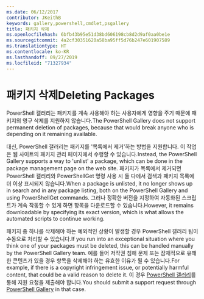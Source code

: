 ```yaml
---
ms.date: 06/12/2017
contributor: JKeithB
keywords: gallery,powershell,cmdlet,psgallery
title: 패키지 삭제
ms.openlocfilehash: 6bfb43b95e51d38bd606198cb8d2d9af0aa0be1e
ms.sourcegitcommit: 4a2cf30351620a58ba95ff5d76b247e601907589
ms.translationtype: HT
ms.contentlocale: ko-KR
ms.lasthandoff: 09/27/2019
ms.locfileid: "71327934"
---
```

# <a name="deleting-packages"></a><span data-ttu-id="acd45-103">패키지 삭제</span><span class="sxs-lookup"><span data-stu-id="acd45-103">Deleting Packages</span></span>

<span data-ttu-id="acd45-104">PowerShell 갤러리는 패키지를 계속 사용해야 하는 사용자에게 영향을 주기 때문에 패키지의 영구 삭제를 지원하지 않습니다.</span><span class="sxs-lookup"><span data-stu-id="acd45-104">The PowerShell Gallery does not support permanent deletion of packages, because that would break anyone who is depending on it remaining available.</span></span>

<span data-ttu-id="acd45-105">대신, PowerShell 갤러리는 패키지를 '목록에서 제거'하는 방법을 지원합니다. 이 작업은 웹 사이트의 패키지 관리 페이지에서 수행할 수 있습니다.</span><span class="sxs-lookup"><span data-stu-id="acd45-105">Instead, the PowerShell Gallery supports a way to 'unlist' a package, which can be done in the package management page on the web site.</span></span>
<span data-ttu-id="acd45-106">패키지가 목록에서 제거되면 PowerShell 갤러리와 PowerShellGet 명령 사용 시 둘 다에서 검색과 패키지 목록에 더 이상 표시되지 않습니다.</span><span class="sxs-lookup"><span data-stu-id="acd45-106">When a package is unlisted, it no longer shows up in search and in any package listing, both on the PowerShell Gallery and using PowerShellGet commands.</span></span>
<span data-ttu-id="acd45-107">그러나 정확한 버전을 지정하여 자동화된 스크립트가 계속 작동할 수 있게 하면 항목을 다운로드할 수 있습니다.</span><span class="sxs-lookup"><span data-stu-id="acd45-107">However, it remains downloadable by specifying its exact version, which is what allows the automated scripts to continue working.</span></span>

<span data-ttu-id="acd45-108">패키지 중 하나를 삭제해야 하는 예외적인 상황이 발생할 경우 PowerShell 갤러리 팀이 수동으로 처리할 수 있습니다.</span><span class="sxs-lookup"><span data-stu-id="acd45-108">If you run into an exceptional situation where you think one of your packages must be deleted, this can be handled manually by the PowerShell Gallery team.</span></span>
<span data-ttu-id="acd45-109">예를 들어 저작권 침해 문제 또는 잠재적으로 유해한 콘텐츠가 있을 경우 항목을 삭제해야 하는 유효한 이유가 될 수 있습니다.</span><span class="sxs-lookup"><span data-stu-id="acd45-109">For example, if there is a copyright infringement issue, or potentially harmful content, that could be a valid reason to delete it.</span></span>
<span data-ttu-id="acd45-110">이 경우 [PowerShell 갤러리](https://www.PowerShellGallery.com)를 통해 지원 요청을 제출해야 합니다.</span><span class="sxs-lookup"><span data-stu-id="acd45-110">You should submit a support request through [PowerShell Gallery](https://www.PowerShellGallery.com) in that case.</span></span>
